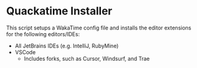# Quackatime Installer

This script setups a WakaTime config file and installs the editor extensions for the following editors/IDEs:

- All JetBrains IDEs (e.g. IntelliJ, RubyMine)
- VSCode
  - Includes forks, such as Cursor, Windsurf, and Trae
